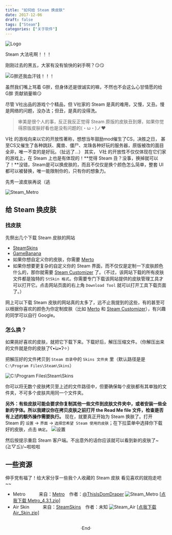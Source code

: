 ```yaml
---
title: "如何给 Steam 换皮肤"
date: 2017-12-06
draft: false
tags: ["Steam"]
categories: ["关于软件"]
---
```


<img src="https://mogeko.github.io/blog-images/r/012/logo.png"  alt="Logo"  style="border:0" />

Steam 大法吼啊！！！

刚刚过去的黑五，大家有没有愉快的剁手啊？😏😏

<img alt="G胖还我血汗钱！！！" src="https://mogeko.github.io/blog-images/r/012/Fat_G.gif">

虽然我们嘴上骂着 G胖，但身体还是很诚实的嘛，不然也不会这么心甘情愿的给 G胖 贡献销量嘛😏

尽管 V社出品的游戏个个精品，但 V社家的 Steam 是真的难用，又慢，又丑。慢是网络的问题，没办法；但丑，是真的没得洗。

> 审美是很个人的事，反正我反正觉得 Steam 原版的皮肤丑到爆，如果你觉得原版皮肤好看也是没有问题的(・ω・)ノ❤

V社 的游戏向来以它的开放性著称，想想当年鼓励mod催生了CS，决胜之日， 甚至CS又催生了各种跳跃、魔兽、僵尸、龙珠各种好玩的服务器，原版被改的面目全非，唯一不变的是好玩。（扯远了…）
其实， V社 的开放性不仅仅体现在它们家的游戏上，在 Steam 上也是有体现的！**觉得 Steam 丑？没事，换掉就可以了！**没错，Steam是可以换皮肤的，而且不仅仅是换个颜色怎么简单，整套 UI 都可以被替换，唯一能限制你的，只有你的想象力。

先秀一波皮肤再说（逃

<img alt="Steam_Metro" src="https://mogeko.github.io/blog-images/r/012/steam_air.png">

<!-- more -->

## 给 Steam 换皮肤

### 找皮肤

先祭出几个下载 Steam 皮肤的网站

- [SteamSkins](http://steamskins.org/)
- [GameBanana](https://gamebanana.com/)
- 如果你想自定义你的皮肤，你需要 [Merto](http://www.metroforsteam.com/)
- 如果你想要更复杂的自定义你的 Steam 界面，而不仅仅是定制一下皮肤颜色什么的，那你就需要 [Steam Customizer](https://gamebanana.com/) 了。（不过，该网站下载的所有皮肤文件都是独特的 `StSkin 格式`。你需要专门下载该网站提供的皮肤管理工具才可以打开它。点击网站页面的右上角 `Download Tool` 就可以打开工具下载页面了。）

网上可以下载 Steam 皮肤的网站真的太多了，远不止我提到的这些，有的甚至可以根据你喜欢的颜色为你定制皮肤（比如 [Merto](http://www.metroforsteam.com/) 和 [Steam Customizer](https://steamcustomizer.com)），有兴趣的同学可以自行 Google。

### 怎么换？

如果挑好喜欢的皮肤，就把它下载下来。下载好后，解压压缩文件。（你解压出来的文件就是你的皮肤了ʕ•̀ω•́ʔ✧）

把解压好的文件拷贝到 `Steam 目录`中的 `Skins 文件夹` 里（默认路径是是 `C:\Program Files\Steam\Skins`）

<img alt="C:\Program Files\Steam\Skins" src="https://mogeko.github.io/blog-images/r/012/path.png">

你可以将无数个皮肤拷贝至上述的文件路径中，但要确保每个皮肤都有其单独的文件夹，不可多个皮肤共用同一个文件夹。

**另外：**有些皮肤可能会要求你复制其他一些文件到皮肤文件夹中，或者安装一些全新的字体。所以我建议你**在拷贝皮肤之前打开 the Read Me file 文件，检查是否有上述的额外操作需要执行。**
现在，就要真正开始为 Steam 换肤了。打开 Steam 的 `设置` -> `界面` -> `选择您希望 Steam 使用的皮肤`；在下拉菜单中选择你下载好的皮肤，点击 `确定`。
<img alt="设置" src="https://mogeko.github.io/blog-images/r/012/settings.png">

然后按提示重启 Steam 客户端。不出意外的话你应该就可以看到新的皮肤了~(≧▽≦)/~啦啦啦

## 一些资源

伸手党有福了！给大家分享一些我个人收藏的 Steam 皮肤
看见喜欢的就抱走吧~~

- Metro   来自：[Metro](http://www.metroforsteam.com/) 作者：[@ThisIsDomDraper](https://twitter.com/ThisIsDomDraper)
  <img alt="Steam_Metro" src="https://mogeko.github.io/blog-images/r/012/steam_metro.png">
  [[点我下载 Metro_4.3.1.zip\]](https://github.com/Mogeko/blog-commits/releases/download/012/Metro_4.3.1.zip)
- Air Skin   来自：[SteamSkins](http://steamskins.org/air-skin-for-steam/) 作者：未知
  <img alt="Steam_Air" src="https://mogeko.github.io/blog-images/r/012/steam_air.png">
  [[点我下载 Air_Skin.zip\]](https://github.com/Mogeko/blog-commits/releases/download/012/Air_Skin.zip)




<br>

<center>  ·End·  </center>
